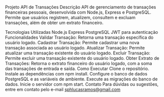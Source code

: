 Projeto API de Transações
Descrição
API de gerenciamento de transações financeiras pessoais, desenvolvida com Node.js, Express e PostgreSQL. Permite que usuários registrem, atualizem, consultem e excluam transações, além de obter um extrato financeiro.

Tecnologias Utilizadas
Node.js
Express
PostgreSQL
JWT para autenticação
Funcionalidades
Validar Transação: Retorna uma transação específica do usuário logado.
Cadastrar Transação: Permite cadastrar uma nova transação associada ao usuário logado.
Atualizar Transação: Permite atualizar uma transação existente do usuário logado.
Excluir Transação: Permite excluir uma transação existente do usuário logado.
Obter Extrato de Transações: Retorna o extrato financeiro do usuário logado, com a soma das transações de entrada e saída.
Como Executar
Clone o repositório.
Instale as dependências com npm install.
Configure o banco de dados PostgreSQL e as variáveis de ambiente.
Execute as migrações do banco de dados.
Inicie o servidor com npm start.
Contato
Para dúvidas ou sugestões, entre em contato pelo e-mail sphlucasramos@gmail.com
